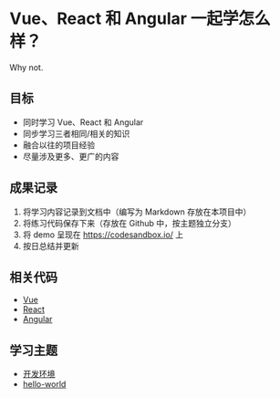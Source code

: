 # Vue、React 和 Angular 一起学怎么样？

Why not.

## 目标

- 同时学习 Vue、React 和 Angular
- 同步学习三者相同/相关的知识
- 融合以往的项目经验
- 尽量涉及更多、更广的内容

## 成果记录

1. 将学习内容记录到文档中（编写为 Markdown 存放在本项目中）
2. 将练习代码保存下来（存放在 Github 中，按主题独立分支）
3. 将 demo 呈现在 <https://codesandbox.io/> 上
4. 按日总结并更新

## 相关代码

+ [Vue](https://github.com/LearnShare/vra-vue)
+ [React](https://github.com/LearnShare/vra-react)
+ [Angular](https://github.com/LearnShare/vra-angular)

## 学习主题

- [开发环境](./topic/development-environment.md)
- [hello-world](./topic/hello-world/readme.md)
